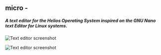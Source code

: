 ## **micro** -
##### A text editor for the Helios Operating System inspired on the GNU Nano text Editor for Linux systems.
![Text editor screenshot](http://i.imgur.com/5Sx57GQ.png)

![Text editor screenshot](http://i.imgur.com/h0LRJsr.png)

